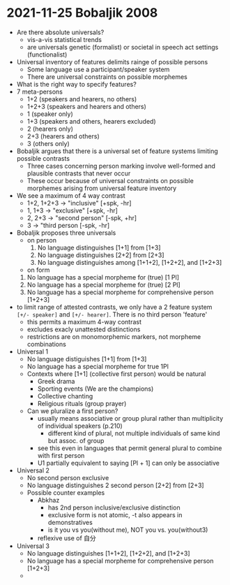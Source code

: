 # 2021-11-25 Bobaljik 2008

* Are there absolute universals?
  * vis-a-vis statistical trends
  * are universals genetic (formalist) or societal in speech act settings (functionalist)
* Universal inventory of features delimits rainge of possible persons
  * Some language use a participant/speaker system
  * There are universal constraints on possible morphemes
* What is the right way to specify features?
* 7 meta-persons
  * 1+2 (speakers and hearers, no others)
  * 1+2+3 (speakers and hearers and others)
  * 1 (speaker only)
  * 1+3 (speakers and others, hearers excluded)
  * 2 (hearers only)
  * 2+3 (hearers and others)
  * 3 (others only)
* Bobaljik argues that there is a universal set of feature systems limiting possible contrasts
  * Three cases concerning person marking involve well-formed and plausible contrasts that never occur
  * These occur because of universal constraints on possible morphemes arising from universal feature inventory
* We see a maximum of 4 way contrast
  * 1+2, 1+2+3 -> "inclusive" [+spk, -hr]
  * 1, 1+3 -> "exclusive" [+spk, -hr]
  * 2, 2+3 -> "second person" [-spk, +hr]
  * 3 -> "third person [-spk, -hr]
* Bobaljik proposes three universals 
  * on person
    1. No language distinguishes [1+1] from [1+3]
    2. No language distinguishes [2+2] from [2+3]
    3. No language distinguishes among [1+1+2], [1+2+2], and [1+2+3]
   * on form
    1. No language has a special morpheme for (true) [1 Pl]
    1. No language has a special morpheme for (true) [2 Pl]
    2. No language has a special morpheme for comprehensive person [1+2+3]
* to limit range of attested contrasts, we only have  a 2 feature system `[+/- speaker]` and `[+/- hearer]`. There is no third person 'feature'
  * this permits a maximum 4-way contrast
  * excludes exacly unattested distinctions
  * restrictions are on monomorphemic markers, not morpheme combinations
* Universal 1
  * No language distiguishes [1+1] from [1+3]
  * No language has a special morpheme for true 1Pl
  * Contexts where [1+1] (collective first person) would be natural
    * Greek drama
    * Sporting events (We are the champions)
    * Collective chanting
    * Religious rituals (group prayer)
  * Can we pluralize a first person?
    * usually means associative or group plural rather than multiplicity of individual speakers (p.210)
      * different kind of plural, not multiple individuals of same kind but assoc. of group
    * see this even in languages that permit general plural to combine with first person
    * U1 partially equivalent to saying [Pl + 1] can only be associative
* Universal 2
  * No second person exclusive
  * No language distinguishes 2 second person [2+2] from [2+3]
  * Possible counter examples
    * Abkhaz
      * has 2nd person inclusive/exclusive distinction
      * exclusive form is not atomic, -t also appears in demonstratives
      * is it you vs you(without me), NOT you vs. you(without3)
    * reflexive use of 自分
* Universal 3
  * No language distinguishes [1+1+2], [1+2+2], and [1+2+3]
  * No language has a special morpheme for comprehensive person [1+2+3]
  * 